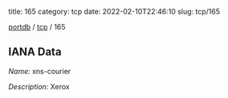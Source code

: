 title: 165
category: tcp
date: 2022-02-10T22:46:10
slug: tcp/165

[portdb](/) / [tcp](/category/tcp.html) / 165


## IANA Data

_Name:_ xns-courier

_Description:_ Xerox

